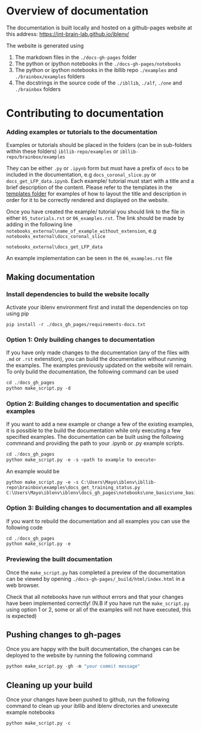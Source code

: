 # Overview of documentation

The documentation is built locally and hosted on a github-pages website at this address:
https://int-brain-lab.github.io/iblenv/

The website is generated using
 1. The markdown files in the `./docs-gh-pages` folder
 2. The python or ipython notebooks in the `./docs-gh-pages/notebooks`
 3. The python or ipython notebooks in the ibllib repo  `./examples` and `./brainbox/examples` folders
 4. The docstrings in the source code of the `./ibllib`, `./alf`, `./one` and `./brainbox` folders


# Contributing to documentation

### Adding examples or tutorials to the documentation
Examples or tutorials should be placed in the folders (can be in sub-folders within these folders)
`ibllib-repo/examples`
or
`ibllib-repo/brainbox/examples`

They can be either `.py` or `.ipynb` form but must have a prefix of `docs` to be included in the documentation, 
e.g `docs_coronal_slice.py` or `docs_get_LFP_data.ipynb`. Each example/ tutorial must start with a title and a brief 
description of the content. Please refer to the templates in the [templates folder](./templates) for examples of 
how to layout the title and description in order for it to be correctly rendered and displayed on the website. 

Once you have created the example/ tutorial you should link to the file in either `05_tutorials.rst` or `06_examples.rst`.
The link should be made by adding in the following line `notebooks_external\name_of_example_without_extension`, e.g
`notebooks_external\docs_coronal_slice`

`notebooks_external\docs_get_LFP_data`

An example implementation can be seen in the `06_examples.rst` file

## Making documentation
### Install dependencies to build the website locally
Activate your iblenv environment first and install the dependencies on top using pip
```shell
pip install -r ./docs_gh_pages/requirements-docs.txt
```

### Option 1: Only building changes to documentation
If you have only made changes to the documentation (any of the files with `.md` or `.rst` extenstion), you can build the
documentation without running the examples. The examples previously updated on the website will remain. To only
build the documentation, the following command can be used

```python
cd ./docs_gh_pages
python make_script.py -d
```

### Option 2: Building changes to documentation and specific examples
If you want to add a new example or change a few of the existing examples, it is possible to the build the documentation
while only executing a few specified examples. The documentation can be built using the following commnand and providing
the path to your .ipynb or .py example scripts. 

```python
cd ./docs_gh_pages
python make_script.py -e -s <path to example to execute>
```

An example would be
```
python make_script.py -e -s C:\Users\Mayo\iblenv\ibllib-repo\brainbox\examples\docs_get_training_status.py C:\Users\Mayo\iblenv\iblenv\docs_gh_pages\notebooks\one_basics\one_basics.ipynb
```

### Option 3: Building changes to documentation and all examples
If you want to rebuild the documentation and all examples you can use the following code

```python
cd ./docs_gh_pages
python make_script.py -e
```

### Previewing the built documentation
Once the `make_script.py` has completed a preview of the documentation can be viewed by opening 
`./docs-gh-pages/_build/html/index.html` in a web browser.

Check that all notebooks have run without errors and that your changes have been implemented correctly! (N.B if you have
run the `make_script.py` using option 1 or 2, some or all of the examples will not have executed, this is expected)


## Pushing changes to gh-pages
Once you are happy with the built documentation, the changes can be deployed to the website by running the following
command

```python
python make_script.py -gh -m "your commit message"
```

## Cleaning up your build
Once your changes have been pushed to github, run the following command to clean up your ibllib and iblenv 
directories and unexecute example notebooks
```python
python make_script.py -c
```



